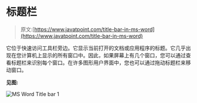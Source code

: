 # 标题栏

> 原文:[https://www.javatpoint.com/title-bar-in-ms-word](https://www.javatpoint.com/title-bar-in-ms-word)

它位于快速访问工具栏旁边。它显示当前打开的文档或应用程序的标题。它几乎出现在您计算机上显示的所有窗口中。因此，如果屏幕上有几个窗口，您可以通过查看标题栏来识别每个窗口。在许多图形用户界面中，您也可以通过拖动标题栏来移动窗口。

**见图:**

![MS Word Title bar 1](../Images/8240cc534a342d5ad0f807e1439d982c.png)